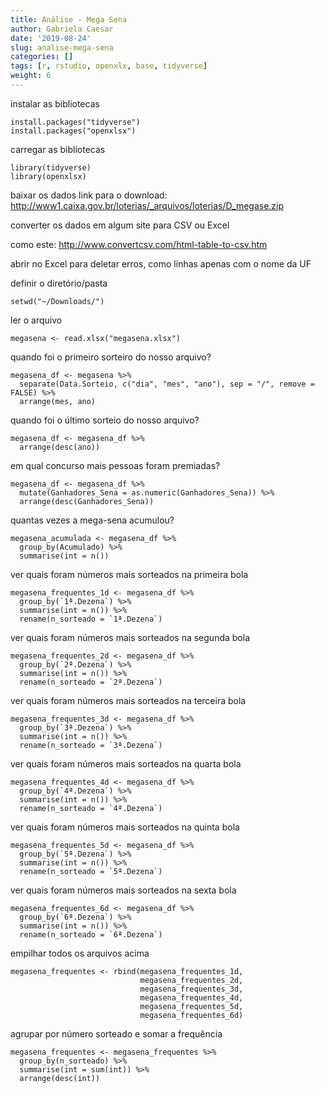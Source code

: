 ```yaml
---
title: Análise - Mega Sena
author: Gabriela Caesar
date: '2019-08-24'
slug: analise-mega-sena
categories: []
tags: [r, rstudio, openxlx, base, tidyverse]
weight: 6
---
```


instalar as bibliotecas
```{r}
install.packages("tidyverse")
install.packages("openxlsx")
```
carregar as bibliotecas
```{r}
library(tidyverse)
library(openxlsx)
```

baixar os dados
link para o download: http://www1.caixa.gov.br/loterias/_arquivos/loterias/D_megase.zip    

converter os dados em algum site para CSV ou Excel    

como este: http://www.convertcsv.com/html-table-to-csv.htm    

abrir no Excel para deletar erros, como linhas apenas com o nome da UF

definir o diretório/pasta
```{r}
setwd("~/Downloads/")
```
ler o arquivo
```{r}
megasena <- read.xlsx("megasena.xlsx")
```
quando foi o primeiro sorteiro do nosso arquivo?
```{r}
megasena_df <- megasena %>%
  separate(Data.Sorteio, c("dia", "mes", "ano"), sep = "/", remove = FALSE) %>%
  arrange(mes, ano)
```
quando foi o último sorteio do nosso arquivo?
```{r}
megasena_df <- megasena_df %>%
  arrange(desc(ano))
```
em qual concurso mais pessoas foram premiadas?
```{r}
megasena_df <- megasena_df %>%
  mutate(Ganhadores_Sena = as.numeric(Ganhadores_Sena)) %>%
  arrange(desc(Ganhadores_Sena))
```
quantas vezes a mega-sena acumulou?
```{r}
megasena_acumulada <- megasena_df %>%
  group_by(Acumulado) %>%
  summarise(int = n())
```
ver quais foram números mais sorteados na primeira bola
```{r}
megasena_frequentes_1d <- megasena_df %>%
  group_by(`1ª.Dezena`) %>%
  summarise(int = n()) %>%
  rename(n_sorteado = `1ª.Dezena`)
```
ver quais foram números mais sorteados na segunda bola
```{r}
megasena_frequentes_2d <- megasena_df %>%
  group_by(`2ª.Dezena`) %>%
  summarise(int = n()) %>%
  rename(n_sorteado = `2ª.Dezena`)
```
ver quais foram números mais sorteados na terceira bola
```{r}
megasena_frequentes_3d <- megasena_df %>%
  group_by(`3ª.Dezena`) %>%
  summarise(int = n()) %>%
  rename(n_sorteado = `3ª.Dezena`)
```
ver quais foram números mais sorteados na quarta bola
```{r}
megasena_frequentes_4d <- megasena_df %>%
  group_by(`4ª.Dezena`) %>%
  summarise(int = n()) %>%
  rename(n_sorteado = `4ª.Dezena`)
```
ver quais foram números mais sorteados na quinta bola
```{r}
megasena_frequentes_5d <- megasena_df %>%
  group_by(`5ª.Dezena`) %>%
  summarise(int = n()) %>%
  rename(n_sorteado = `5ª.Dezena`)
```
ver quais foram números mais sorteados na sexta bola
```{r}
megasena_frequentes_6d <- megasena_df %>%
  group_by(`6ª.Dezena`) %>%
  summarise(int = n()) %>%
  rename(n_sorteado = `6ª.Dezena`)
```
empilhar todos os arquivos acima
```{r}
megasena_frequentes <- rbind(megasena_frequentes_1d, 
                             megasena_frequentes_2d, 
                             megasena_frequentes_3d, 
                             megasena_frequentes_4d,
                             megasena_frequentes_5d, 
                             megasena_frequentes_6d)
```
agrupar por número sorteado e somar a frequência
```{r}
megasena_frequentes <- megasena_frequentes %>%
  group_by(n_sorteado) %>%
  summarise(int = sum(int)) %>%
  arrange(desc(int))
```


